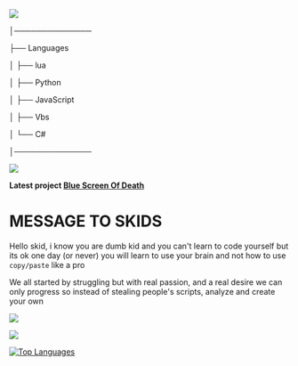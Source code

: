    
   <img src="https://media.discordapp.net/attachments/980846760379445328/982688239104163840/epik.gif"/>
        

  


│──────────────          

├── Languages

│   ├── lua

│   ├── Python

│   ├── JavaScript

│   ├── Vbs

│   └── C#

│──────────────


   <img src="https://media.discordapp.net/attachments/981047324811857940/982692143829221456/ezgif.com-gif-maker.gif"/></a>    



**Latest project [Blue Screen Of Death](https://github.com/4gh9/Blue-Screen-Of-Death)**


# MESSAGE TO SKIDS

Hello skid, i know you are dumb kid and you can't learn to code yourself but its ok one day (or never) you will learn to use your brain and not how to use `copy/paste` like a pro

We all started by struggling but with real passion, and a real desire we can only progress so instead of stealing people's scripts, analyze and create your own




   <img src="https://discord.c99.nl/widget/theme-1/909623557670187090.png"/></a>
   
   
   <img src="https://komarev.com/ghpvc/?username=4gh9&style=for-the-badge"/></a>
   
   [![Top Languages](https://github-readme-stats.vercel.app/api/top-langs/?username=4gh9)](https://github.com/anuraghazra/github-readme-stats)
